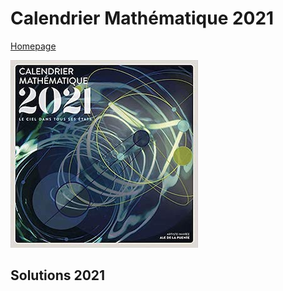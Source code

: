 # Calendrier Mathématique 2021

[Homepage](../README.md)

![cal-2021](cal-2021.jpg)

## Solutions 2021
